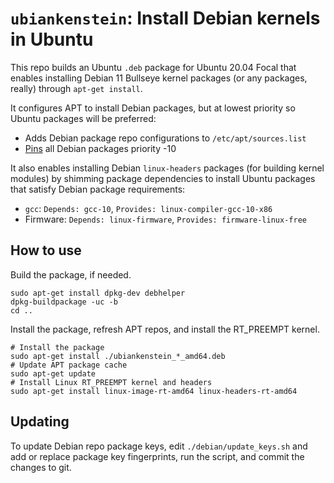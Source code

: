 # `ubiankenstein`:  Install Debian kernels in Ubuntu

This repo builds an Ubuntu `.deb` package for Ubuntu 20.04 Focal that
enables installing Debian 11 Bullseye kernel packages (or any
packages, really) through `apt-get install`.

It configures APT to install Debian packages, but at lowest priority
so Ubuntu packages will be preferred:

- Adds Debian package repo configurations to `/etc/apt/sources.list`
- [Pins][1] all Debian packages priority -10

It also enables installing Debian `linux-headers` packages (for
building kernel modules) by shimming package dependencies to install
Ubuntu packages that satisfy Debian package requirements:

- `gcc`:  `Depends: gcc-10`, `Provides: linux-compiler-gcc-10-x86`
- Firmware:  `Depends: linux-firmware`, `Provides: firmware-linux-free`

## How to use

Build the package, if needed.

    sudo apt-get install dpkg-dev debhelper
    dpkg-buildpackage -uc -b
    cd ..

Install the package, refresh APT repos, and install the RT_PREEMPT
kernel.

    # Install the package
    sudo apt-get install ./ubiankenstein_*_amd64.deb
    # Update APT package cache
    sudo apt-get update
    # Install Linux RT_PREEMPT kernel and headers
    sudo apt-get install linux-image-rt-amd64 linux-headers-rt-amd64

## Updating

To update Debian repo package keys, edit `./debian/update_keys.sh` and
add or replace package key fingerprints, run the script, and commit
the changes to git.

[1]: https://help.ubuntu.com/community/PinningHowto
